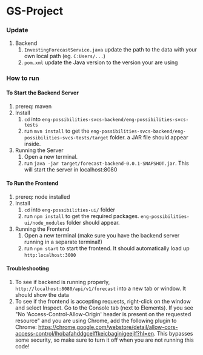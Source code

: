 # GS-Project

### Update
1. Backend
    1. `InvestingForecastService.java` update the path to the data with your own local path (eg. `C:Users/...`)
    2. `pom.xml` update the Java version to the version your are using 

### How to run
#### To Start the Backend Server
1. prereq: maven 
2. Install
    1. `cd` into `eng-possibilities-svcs-backend/eng-possibilities-svcs-tests`
    2. run `mvn install` to get the `eng-possibilities-svcs-backend/eng-possibilities-svcs-tests/target` folder. a JAR file should appear inside. 
3. Running the Server
    1. Open a new terminal.
    2. run `java -jar target/forecast-backend-0.0.1-SNAPSHOT.jar`. This will start the server in localhost:8080

#### To Run the Frontend
1. prereq: node installed
2. Install
    1. `cd` into `eng-possibilities-ui/` folder
    2. run `npm install` to get the required packages. `eng-possibilities-ui/node_modules` folder should appear.
3. Running the Frontend
    1. Open a new terminal (make sure you have the backend server running in a separate terminal!)
    2. run `npm start` to start the frontend. It should automatically load up `http:localhost:3000`

#### Troubleshooting
1. To see if backend is running properly, `http://localhost:8080/api/v1/forecast` into a new tab or window. It should show the data
2. To see if the frontend is accepting requests, right-click on the window and select Inspect. Go to the Console tab (next to Elements). If you see "No 'Access-Control-Allow-Origin' header is present on the requested resource" and you are using Chrome, add the following plugin to Chrome: https://chrome.google.com/webstore/detail/allow-cors-access-control/lhobafahddgcelffkeicbaginigeejlf?hl=en. This bypasses some security, so make sure to turn it off when you are not running this code!

